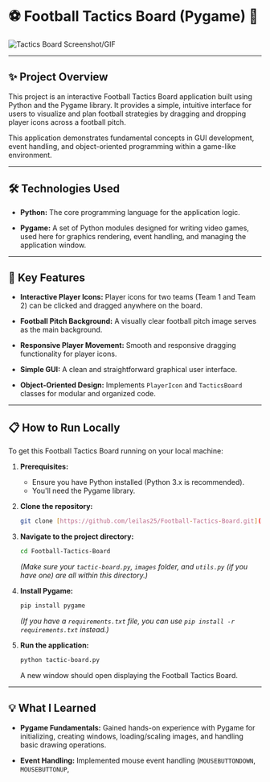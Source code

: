 # ⚽ Football Tactics Board (Pygame) 🥅

![Tactics Board Screenshot/GIF](https://via.placeholder.com/600x350?text=Screenshot+or+GIF+of+Tactics+Board+in+Action)

---

## ✨ Project Overview

This project is an interactive Football Tactics Board application built using Python and the Pygame library. It provides a simple, intuitive interface for users to visualize and plan football strategies by dragging and dropping player icons across a football pitch.

This application demonstrates fundamental concepts in GUI development, event handling, and object-oriented programming within a game-like environment.

---

## 🛠️ Technologies Used

* **Python:** The core programming language for the application logic.
  
* **Pygame:** A set of Python modules designed for writing video games, used here for graphics rendering, event handling, and managing the application window.

---

## 🌟 Key Features

* **Interactive Player Icons:** Player icons for two teams (Team 1 and Team 2) can be clicked and dragged anywhere on the board.
* **Football Pitch Background:** A visually clear football pitch image serves as the main background.
  
* **Responsive Player Movement:** Smooth and responsive dragging functionality for player icons.
  
* **Simple GUI:** A clean and straightforward graphical user interface.
  
* **Object-Oriented Design:** Implements `PlayerIcon` and `TacticsBoard` classes for modular and organized code.

---

## 📋 How to Run Locally

To get this Football Tactics Board running on your local machine:

1.  **Prerequisites:**
    * Ensure you have Python installed (Python 3.x is recommended).
    * You'll need the Pygame library.

2.  **Clone the repository:**
    ```bash
    git clone [https://github.com/leilas25/Football-Tactics-Board.git](https://github.com/leilas25/Football-Tactics-Board.git)
    ```

3.  **Navigate to the project directory:**
    ```bash
    cd Football-Tactics-Board
    ```
    *(Make sure your `tactic-board.py`, `images` folder, and `utils.py` (if you have one) are all within this directory.)*

4.  **Install Pygame:**
    ```bash
    pip install pygame
    ```
    *(If you have a `requirements.txt` file, you can use `pip install -r requirements.txt` instead.)*

5.  **Run the application:**
    ```bash
    python tactic-board.py
    ```
    A new window should open displaying the Football Tactics Board.

---

## 💡 What I Learned

* **Pygame Fundamentals:** Gained hands-on experience with Pygame for initializing, creating windows, loading/scaling images, and handling basic drawing operations.
  
* **Event Handling:** Implemented mouse event handling (`MOUSEBUTTONDOWN`, `MOUSEBUTTONUP`,
